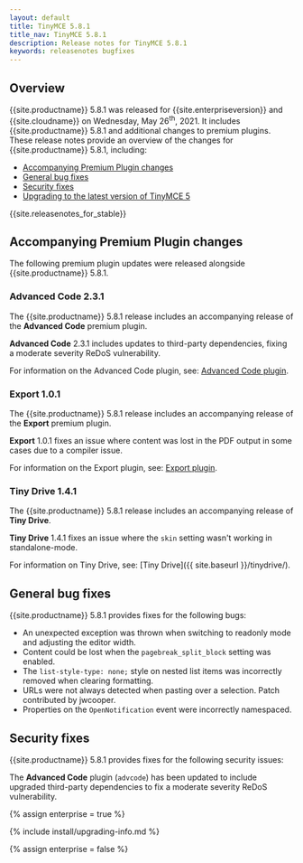 ```yaml
---
layout: default
title: TinyMCE 5.8.1
title_nav: TinyMCE 5.8.1
description: Release notes for TinyMCE 5.8.1
keywords: releasenotes bugfixes
---
```


## Overview

{{site.productname}} 5.8.1 was released for {{site.enterpriseversion}} and {{site.cloudname}} on Wednesday, May 26<sup>th</sup>, 2021. It includes {{site.productname}} 5.8.1 and additional changes to premium plugins. These release notes provide an overview of the changes for {{site.productname}} 5.8.1, including:

- [Accompanying Premium Plugin changes](#accompanyingpremiumpluginchanges)
- [General bug fixes](#generalbugfixes)
- [Security fixes](#securityfixes)
- [Upgrading to the latest version of TinyMCE 5](#upgradingtothelatestversionoftinymce5)

{{site.releasenotes_for_stable}}

## Accompanying Premium Plugin changes

The following premium plugin updates were released alongside {{site.productname}} 5.8.1.

### Advanced Code 2.3.1

The {{site.productname}} 5.8.1 release includes an accompanying release of the **Advanced Code** premium plugin.

**Advanced Code** 2.3.1 includes updates to third-party dependencies, fixing a moderate severity ReDoS vulnerability.

For information on the Advanced Code plugin, see: [Advanced Code plugin]({{site.baseurl}}/plugins/premium/advcode/).

### Export 1.0.1

The {{site.productname}} 5.8.1 release includes an accompanying release of the **Export** premium plugin.

**Export** 1.0.1 fixes an issue where content was lost in the PDF output in some cases due to a compiler issue.

For information on the Export plugin, see: [Export plugin]({{site.baseurl}}/plugins/premium/export/).

### Tiny Drive 1.4.1

The {{site.productname}} 5.8.1 release includes an accompanying release of **Tiny Drive**.

**Tiny Drive** 1.4.1 fixes an issue where the `skin` setting wasn't working in standalone-mode.

For information on Tiny Drive, see: [Tiny Drive]({{ site.baseurl }}/tinydrive/).

## General bug fixes

{{site.productname}} 5.8.1 provides fixes for the following bugs:

- An unexpected exception was thrown when switching to readonly mode and adjusting the editor width.
- Content could be lost when the `pagebreak_split_block` setting was enabled.
- The `list-style-type: none;` style on nested list items was incorrectly removed when clearing formatting.
- URLs were not always detected when pasting over a selection. Patch contributed by jwcooper.
- Properties on the `OpenNotification` event were incorrectly namespaced.

## Security fixes

{{site.productname}} 5.8.1 provides fixes for the following security issues:

The **Advanced Code** plugin (`advcode`) has been updated to include upgraded third-party dependencies to fix a moderate severity ReDoS vulnerability.

{% assign enterprise = true %}

{% include install/upgrading-info.md %}

{% assign enterprise = false %}
